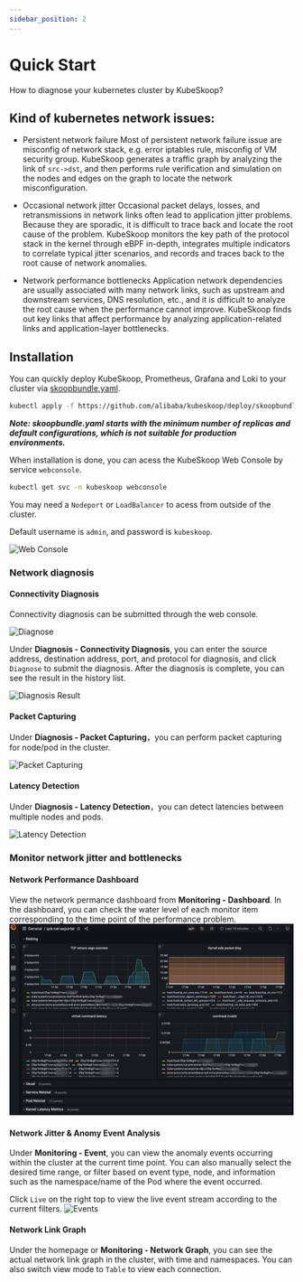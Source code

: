 ```yaml
---
sidebar_position: 2
---
```


# Quick Start

How to diagnose your kubernetes cluster by KubeSkoop?

## Kind of kubernetes network issues:

* Persistent network failure
  Most of persistent network failure issue are misconfig of network stack, e.g. error iptables rule, misconfig of VM security group.
  KubeSkoop generates a traffic graph by analyzing the link of `src->dst`, and then performs rule verification and simulation on the nodes and edges on the graph to locate the network misconfiguration.

* Occasional network jitter
  Occasional packet delays, losses, and retransmissions in network links often lead to application jitter problems. Because they are sporadic, it is difficult to trace back and locate the root cause of the problem.
  KubeSkoop monitors the key path of the protocol stack in the kernel through eBPF in-depth, integrates multiple indicators to correlate typical jitter scenarios, and records and traces back to the root cause of network anomalies.

* Network performance bottlenecks
  Application network dependencies are usually associated with many network links, such as upstream and downstream services, DNS resolution, etc., and it is difficult to analyze the root cause when the performance cannot improve.
  KubeSkoop finds out key links that affect performance by analyzing application-related links and application-layer bottlenecks.

## Installation

You can quickly deploy KubeSkoop, Prometheus, Grafana and Loki to your cluster via [skoopbundle.yaml](deploy/skoopbundle.yaml).

```bash
kubectl apply -f https://github.com/alibaba/kubeskoop/deploy/skoopbundle.yaml
```

***Note: skoopbundle.yaml starts with the minimum number of replicas and default configurations, which is not suitable for production environments.***

When installation is done, you can acess the KubeSkoop Web Console by service `webconsole`.

```bash
kubectl get svc -n kubeskoop webconsole
```

You may need a `Nodeport` or `LoadBalancer` to acess from outside of the cluster.

Default username is `admin`, and password is `kubeskoop`.

![Web Console](/img/web_console.png)

### Network diagnosis

#### Connectivity Diagnosis

Connectivity diagnosis can be submitted through the web console.

![Diagnose](/img/diagnose.png)

Under **Diagnosis - Connectivity Diagnosis**, you can enter the source address, destination address, port, and protocol for diagnosis, and click `Diagnose` to submit the diagnosis. After the diagnosis is complete, you can see the result in the history list.

![Diagnosis Result](/img/diagnosis_result.png)

#### Packet Capturing

Under **Diagnosis - Packet Capturing**，you can perform packet capturing for node/pod in the cluster.

![Packet Capturing](/img/packet_capturing.png)

#### Latency Detection

Under **Diagnosis - Latency Detection**，you can detect latencies between multiple nodes and pods.

![Latency Detection](/img/ping_mesh.png)

### Monitor network jitter and bottlenecks

#### Network Performance Dashboard

View the network permance dashboard from **Monitoring - Dashboard**. In the dashboard, you can check the water level of each monitor item corresponding to the time point of the performance problem.
![grafana_performance](/img/monitoring.png)

#### Network Jitter & Anomy Event Analysis

Under **Monitoring - Event**, you can view the anomaly events occurring within the cluster at the current time point. You can also manually select the desired time range, or filter based on event type, node, and information such as the namespace/name of the Pod where the event occurred.

Click `Live` on the right top to view the live event stream according to the current filters.
![Events](/img/events.png)

#### Network Link Graph

Under the homepage or **Monitoring - Network Graph**, you can see the actual network link graph in the cluster, with time and namespaces. You can also switch view mode to `Table` to view each connection.
